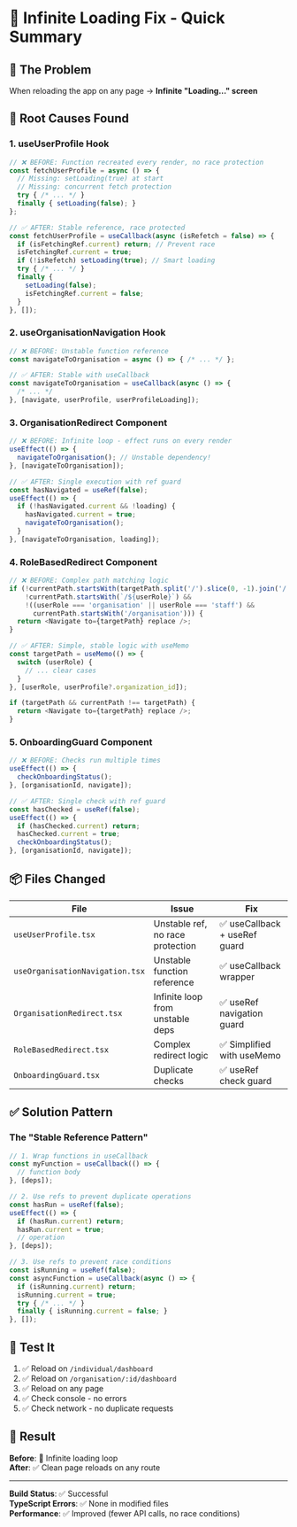 # 🔧 Infinite Loading Fix - Quick Summary

## 🐛 The Problem
When reloading the app on any page → **Infinite "Loading..." screen**

## 🎯 Root Causes Found

### 1. useUserProfile Hook
```typescript
// ❌ BEFORE: Function recreated every render, no race protection
const fetchUserProfile = async () => {
  // Missing: setLoading(true) at start
  // Missing: concurrent fetch protection
  try { /* ... */ } 
  finally { setLoading(false); }
};

// ✅ AFTER: Stable reference, race protected
const fetchUserProfile = useCallback(async (isRefetch = false) => {
  if (isFetchingRef.current) return; // Prevent race
  isFetchingRef.current = true;
  if (!isRefetch) setLoading(true); // Smart loading
  try { /* ... */ } 
  finally { 
    setLoading(false); 
    isFetchingRef.current = false;
  }
}, []);
```

### 2. useOrganisationNavigation Hook
```typescript
// ❌ BEFORE: Unstable function reference
const navigateToOrganisation = async () => { /* ... */ };

// ✅ AFTER: Stable with useCallback
const navigateToOrganisation = useCallback(async () => { 
  /* ... */ 
}, [navigate, userProfile, userProfileLoading]);
```

### 3. OrganisationRedirect Component
```typescript
// ❌ BEFORE: Infinite loop - effect runs on every render
useEffect(() => {
  navigateToOrganisation(); // Unstable dependency!
}, [navigateToOrganisation]);

// ✅ AFTER: Single execution with ref guard
const hasNavigated = useRef(false);
useEffect(() => {
  if (!hasNavigated.current && !loading) {
    hasNavigated.current = true;
    navigateToOrganisation();
  }
}, [navigateToOrganisation, loading]);
```

### 4. RoleBasedRedirect Component
```typescript
// ❌ BEFORE: Complex path matching logic
if (!currentPath.startsWith(targetPath.split('/').slice(0, -1).join('/')) && 
    !currentPath.startsWith(`/${userRole}`) && 
    !((userRole === 'organisation' || userRole === 'staff') && 
      currentPath.startsWith('/organisation'))) {
  return <Navigate to={targetPath} replace />;
}

// ✅ AFTER: Simple, stable logic with useMemo
const targetPath = useMemo(() => {
  switch (userRole) {
    // ... clear cases
  }
}, [userRole, userProfile?.organization_id]);

if (targetPath && currentPath !== targetPath) {
  return <Navigate to={targetPath} replace />;
}
```

### 5. OnboardingGuard Component
```typescript
// ❌ BEFORE: Checks run multiple times
useEffect(() => {
  checkOnboardingStatus();
}, [organisationId, navigate]);

// ✅ AFTER: Single check with ref guard
const hasChecked = useRef(false);
useEffect(() => {
  if (hasChecked.current) return;
  hasChecked.current = true;
  checkOnboardingStatus();
}, [organisationId, navigate]);
```

## 📦 Files Changed

| File | Issue | Fix |
|------|-------|-----|
| `useUserProfile.tsx` | Unstable ref, no race protection | ✅ useCallback + useRef guard |
| `useOrganisationNavigation.tsx` | Unstable function reference | ✅ useCallback wrapper |
| `OrganisationRedirect.tsx` | Infinite loop from unstable deps | ✅ useRef navigation guard |
| `RoleBasedRedirect.tsx` | Complex redirect logic | ✅ Simplified with useMemo |
| `OnboardingGuard.tsx` | Duplicate checks | ✅ useRef check guard |

## ✅ Solution Pattern

### The "Stable Reference Pattern"
```typescript
// 1. Wrap functions in useCallback
const myFunction = useCallback(() => {
  // function body
}, [deps]);

// 2. Use refs to prevent duplicate operations
const hasRun = useRef(false);
useEffect(() => {
  if (hasRun.current) return;
  hasRun.current = true;
  // operation
}, [deps]);

// 3. Use refs to prevent race conditions
const isRunning = useRef(false);
const asyncFunction = useCallback(async () => {
  if (isRunning.current) return;
  isRunning.current = true;
  try { /* ... */ }
  finally { isRunning.current = false; }
}, []);
```

## 🧪 Test It

1. ✅ Reload on `/individual/dashboard`
2. ✅ Reload on `/organisation/:id/dashboard`  
3. ✅ Reload on any page
4. ✅ Check console - no errors
5. ✅ Check network - no duplicate requests

## 🚀 Result

**Before**: 🔄 Infinite loading loop  
**After**: ✅ Clean page reloads on any route

---

**Build Status**: ✅ Successful  
**TypeScript Errors**: ✅ None in modified files  
**Performance**: ✅ Improved (fewer API calls, no race conditions)
